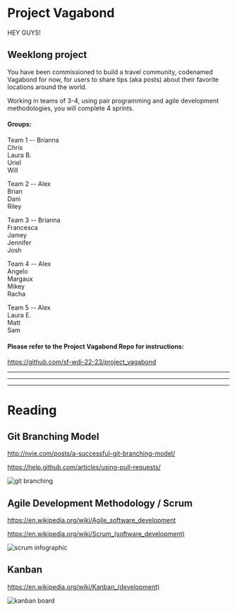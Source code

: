 # Project Vagabond

HEY GUYS!

## Weeklong project

You have been commissioned to build a travel community, codenamed Vagabond for now, for users to share tips (aka posts) about their favorite locations around the world.

Working in teams of 3-4, using pair programming and agile development methodologies, you will complete 4 sprints.

#### Groups:

Team 1 -- Brianna  
Chris   
Laura B.   
Uriel   
Will   

Team 2 -- Alex  
Brian   
Dani   
Riley   

Team 3 -- Brianna    
Francesca   
Jamey   
Jennifer   
Josh   

Team 4 -- Alex     
Angelo   
Margaux   
Mikey   
Racha   

Team 5 -- Alex     
Laura E.   
Matt   
Sam   


#### Please refer to the Project Vagabond Repo for instructions:
https://github.com/sf-wdi-22-23/project_vagabond


---
---
---


# Reading

## Git Branching Model
http://nvie.com/posts/a-successful-git-branching-model/

https://help.github.com/articles/using-pull-requests/

![git branching](http://nvie.com/img/git-model@2x.png)


## Agile Development Methodology / Scrum
https://en.wikipedia.org/wiki/Agile_software_development

https://en.wikipedia.org/wiki/Scrum_(software_development)

![scrum infographic](https://www.maxxor.com/images/Scrum.jpg)

## Kanban
https://en.wikipedia.org/wiki/Kanban_(development)

![kanban board](http://leankit.com/kanban/kanban-board/simple-physical-board-w-card-types-e87dbe30.png)
